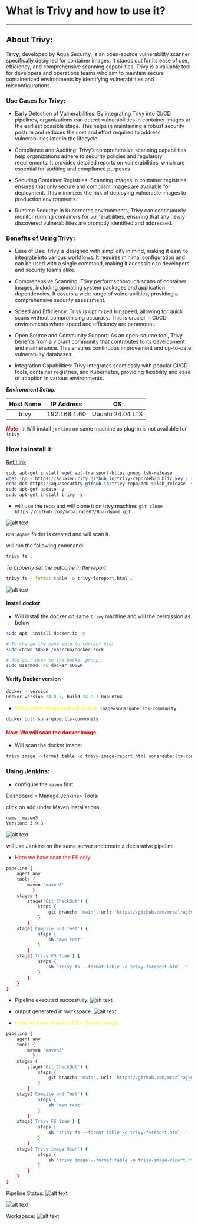 # What is Trivy and how to use it?
---

## About Trivy:

__Trivy__, developed by Aqua Security, is an open-source vulnerability scanner specifically designed for container images. It stands out for its ease of use, efficiency, and comprehensive scanning capabilities. Trivy is a valuable tool for developers and operations teams who aim to maintain secure containerized environments by identifying vulnerabilities and misconfigurations.

### Use Cases for Trivy:

- Early Detection of Vulnerabilities: By integrating Trivy into CI/CD pipelines, organizations can detect vulnerabilities in container images at the earliest possible stage. This helps in maintaining a robust security posture and reduces the cost and effort required to address vulnerabilities later in the lifecycle.

- Compliance and Auditing: Trivy’s comprehensive scanning capabilities help organizations adhere to security policies and regulatory requirements. It provides detailed reports on vulnerabilities, which are essential for auditing and compliance purposes.

- Securing Container Registries: Scanning images in container registries ensures that only secure and compliant images are available for deployment. This minimizes the risk of deploying vulnerable images to production environments.

- Runtime Security: In Kubernetes environments, Trivy can continuously monitor running containers for vulnerabilities, ensuring that any newly discovered vulnerabilities are promptly identified and addressed.

### Benefits of Using Trivy:

- Ease of Use: Trivy is designed with simplicity in mind, making it easy to integrate into various workflows. It requires minimal configuration and can be used with a single command, making it accessible to developers and security teams alike.

- Comprehensive Scanning: Trivy performs thorough scans of container images, including operating system packages and application dependencies. It covers a wide range of vulnerabilities, providing a comprehensive security assessment.

- Speed and Efficiency: Trivy is optimized for speed, allowing for quick scans without compromising accuracy. This is crucial in CI/CD environments where speed and efficiency are paramount.

- Open Source and Community Support: As an open-source tool, Trivy benefits from a vibrant community that contributes to its development and maintenance. This ensures continuous improvement and up-to-date vulnerability databases.

- Integration Capabilities: Trivy integrates seamlessly with popular CI/CD tools, container registries, and Kubernetes, providing flexibility and ease of adoption in various environments.

__*Environment Setup:*__

| Host Name | IP Address | OS |
|:-----------:|:------------:|:------------:|
| trivy    |    192.168.1.60     | Ubuntu 24.04 LTS |

<span style="color: red;">*__Note__*</span>--> Will install ```jenkins``` on same machine as plug-in is not available for ```trivy```


### How to install it: 
[Ref Link](https://aquasecurity.github.io/trivy/v0.18.3/installation/)

```powershell
sudo apt-get install wget apt-transport-https gnupg lsb-release
wget -qO - https://aquasecurity.github.io/trivy-repo/deb/public.key | sudo apt-key add -
echo deb https://aquasecurity.github.io/trivy-repo/deb $(lsb_release -sc) main | sudo tee -a /etc/apt/sources.list.d/trivy.list
sudo apt-get update -y
sudo apt-get install trivy -y
```

- will use the repo and will clone it on trivy machine: ```git clone https://github.com/mrbalraj007/Boardgame.git```

![alt text](image.png)

```Boardgame``` folder is created and will scan it.

will run the following command:
```sh
trivy fs .
```

*To properly set the outcome in the report*
```sh
trivy fs --format table -o trivy-fsreport.html .
```
![alt text](image-1.png)

#### Install docker
- Will install the docker on same ```trivy``` machine and will the permission as below 
```sh
sudo apt  install docker.io -y

# To change the ownership to current user
sudo chown $USER /var/run/docker.sock

# Add your user to the Docker group:
sudo usermod -aG docker $USER
```

#### Verify Docker version
```powershell
docker --version
Docker version 24.0.7, build 24.0.7-0ubuntu4
```

- <span style="color: yellow;"> Will pull the image and will scan it:</span> ```image=sonarqube:lts-community```
```sh
docker pull sonarqube:lts-community
```
#### <span style="color: red;">Now, We will scan the docker image.</span>

- Will scan the docker image:
```powershell
trivy image --format table -o trivy-image-report.html sonarqube:lts-community
```

### Using Jenkins:

- configure the ```maven``` first.

Dashboard > Manage Jenkins> Tools:

click on add under Maven installations.
```bash
name: maven3
Version: 3.9.8
```
![alt text](image-2.png)


will use Jenkins on the same server and create a declarative pipeline.

- <span style="color: red;">Here we have scan the FS only </span>
```bash
pipeline {
    agent any
    tools {
        maven 'maven3'
          } 
    stages {
        stage('Git CheckOut') {
            steps {
                git branch: 'main', url: 'https://github.com/mrbalraj007/Boardgame.git'
            }
        }
    stage('Compile and Test') {
            steps {
                sh 'mvn test'
            }
        } 
    stage('Trivy FS Scan') {
            steps {
                sh 'trivy fs --format table -o trivy-fsreport.html .'
            }
        }
    }
}
```
- Pipeline executed succesfully.
![alt text](image-3.png)

- output generated in workspace.
![alt text](image-4.png)

- <span style="color: yellow;">Here we have scan the FS + Docker image </span>
```sh
pipeline {
    agent any
    tools {
        maven 'maven3'
          } 
    stages {
        stage('Git CheckOut') {
            steps {
                git branch: 'main', url: 'https://github.com/mrbalraj007/Boardgame.git'
            }
        }
    stage('Compile and Test') {
            steps {
                sh 'mvn test'
            }
        } 
    stage('Trivy FS Scan') {
            steps {
                sh 'trivy fs --format table -o trivy-fsreport.html .'
            }
        }
    stage('Trivy image Scan') {
            steps {
                sh 'trivy image --format table -o trivy-image-report.html sonarqube:lts-community'
            }
        }
    }
}
```

Pipeline Status:
![alt text](image-5.png)

![alt text](image-6.png)

Workspace:
![alt text](image-7.png)


